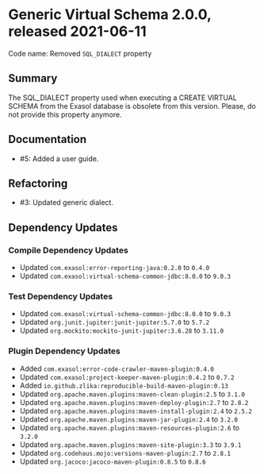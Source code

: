 # Generic Virtual Schema 2.0.0, released 2021-06-11

Code name: Removed `SQL_DIALECT` property

## Summary

The SQL_DIALECT property used when executing a CREATE VIRTUAL SCHEMA from the Exasol database is obsolete from this
version. Please, do not provide this property anymore.

## Documentation

* #5: Added a user guide.

## Refactoring

* #3: Updated generic dialect.

## Dependency Updates

### Compile Dependency Updates

* Updated `com.exasol:error-reporting-java:0.2.0` to `0.4.0`
* Updated `com.exasol:virtual-schema-common-jdbc:8.0.0` to `9.0.3`

### Test Dependency Updates

* Updated `com.exasol:virtual-schema-common-jdbc:8.0.0` to `9.0.3`
* Updated `org.junit.jupiter:junit-jupiter:5.7.0` to `5.7.2`
* Updated `org.mockito:mockito-junit-jupiter:3.6.28` to `3.11.0`

### Plugin Dependency Updates

* Added `com.exasol:error-code-crawler-maven-plugin:0.4.0`
* Updated `com.exasol:project-keeper-maven-plugin:0.4.2` to `0.7.2`
* Added `io.github.zlika:reproducible-build-maven-plugin:0.13`
* Updated `org.apache.maven.plugins:maven-clean-plugin:2.5` to `3.1.0`
* Updated `org.apache.maven.plugins:maven-deploy-plugin:2.7` to `2.8.2`
* Updated `org.apache.maven.plugins:maven-install-plugin:2.4` to `2.5.2`
* Updated `org.apache.maven.plugins:maven-jar-plugin:2.4` to `3.2.0`
* Updated `org.apache.maven.plugins:maven-resources-plugin:2.6` to `3.2.0`
* Updated `org.apache.maven.plugins:maven-site-plugin:3.3` to `3.9.1`
* Updated `org.codehaus.mojo:versions-maven-plugin:2.7` to `2.8.1`
* Updated `org.jacoco:jacoco-maven-plugin:0.8.5` to `0.8.6`